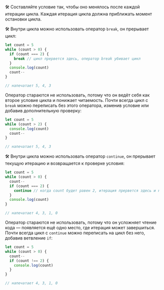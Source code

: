 🛠 Составляйте условие так, чтобы оно менялось после каждой итерации цикла. Каждая итерация цикла должна приближать момент остановки цикла.

🛠 Внутри цикла можно использовать оператор `break`, он прерывает цикл:

```js
let count = 5
while (count > 0) {
  if (count === 2) {
    break // цикл прервется здесь, оператор break убивает цикл
  }
  console.log(count)
  count--
}

// напечатает 5, 4, 3
```

Оператор стараются не использовать, потому что он ведёт себя как второе условие цикла и понижает читаемость. Почти всегда цикл с `break` можно переписать без этого оператора, изменив условие или добавив дополнительную проверку:

```js
let count = 5
while (count > 2) {
  console.log(count)
  count--
}

// напечатает 5, 4, 3
```

🛠 Внутри цикла можно использовать оператор `continue`, он прерывает текущую итерацию и возвращается к проверке условия:

```js
let count = 5
while (count > 0) {
  count--
  if (count === 2) {
    continue // когда count будет равен 2, итерация прервется здесь и не дойдет до печати
  }
  console.log(count)
}

// напечатает 4, 3, 1, 0
```

Оператор стараются не использовать, потому что он усложняет чтение кода — появляется ещё одно место, где итерация может завершиться. Почти всегда цикл с `continue` можно переписать на цикл без него, добавив ветвление `if`:

```js
let count = 5
while (count > 0) {
  count--
  if (count !== 2) {
    console.log(count)
  }
}

// напечатает 4, 3, 1, 0
```
